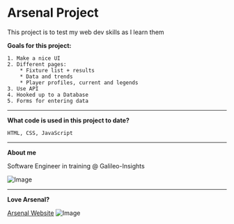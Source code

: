 # Arsenal Project
This project is to test my web dev skills as I learn them

**Goals for this project:**
    
    1. Make a nice UI
    2. Different pages:
        * Fixture list + results
        * Data and trends
        * Player profiles, current and legends
    3. Use API
    4. Hooked up to a Database
    5. Forms for entering data  
    

---
**What code is used in this project to date?**

`HTML, CSS, JavaScript`


---
**About me**

Software Engineer in training @ Galileo-Insights

![Image](https://media-exp1.licdn.com/dms/image/C5603AQGXdqqFSnopwA/profile-displayphoto-shrink_400_400/0/1661542332986?e=1666828800&v=beta&t=hSZRoN-L0vVTrS9Rzm8RyClnxWzxWy03vJxouNOOarQ)

---
**Love Arsenal?**

[Arsenal Website](https://www.arsenal.com/)
![Image](https://www.arsenal.com/sites/default/files/styles/large_16x9/public/images/arsenal_crest.jpg?itok=rHw_FYR2)
